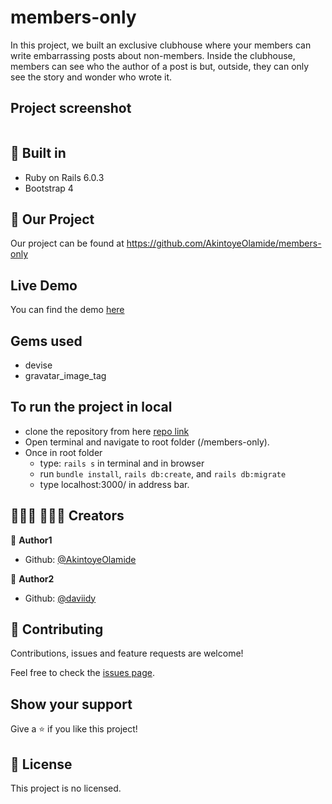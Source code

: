 # members-only
In this project, we built an exclusive clubhouse where your members can write embarrassing posts about non-members. Inside the clubhouse, members can see who the author of a post is but, outside, they can only see the story and wonder who wrote it.

## Project screenshot
<img alt="" src=""/>

## 🔨 Built in

- Ruby on Rails 6.0.3
- Bootstrap 4

## 🚀 Our Project

Our project can be found at https://github.com/AkintoyeOlamide/members-only

## Live Demo

You can find the demo [here](https://protected-castle-42557.herokuapp.com/)

## Gems used

- devise
- gravatar_image_tag

## To run the project in local

- clone the repository from here [repo link](https://github.com/AkintoyeOlamide/members-only)
- Open terminal and navigate to root folder (/members-only).
- Once in root folder
  - type: `rails s` in terminal and in browser
  - run `bundle install`, `rails db:create`, and `rails db:migrate`
  - type localhost:3000/ in address bar.

## 👨🏽‍💻 👨🏿‍💻 Creators

👤 **Author1**

- Github: [@AkintoyeOlamide](https://github.com/AkintoyeOlamide)

👤 **Author2**

- Github: [@daviidy](https://github.com/daviidy)

## 🤝 Contributing

Contributions, issues and feature requests are welcome!

Feel free to check the [issues page](https://github.com/daviidy/Micro-Reddit/issues).

## Show your support

Give a ⭐️ if you like this project!

## 📝 License

This project is no licensed.
